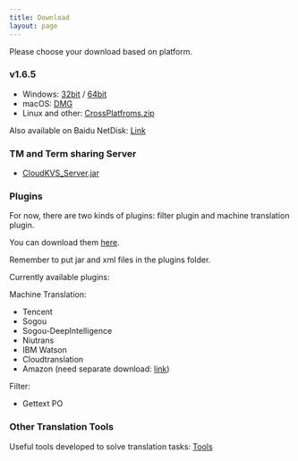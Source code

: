 ```yaml
---
title: Download
layout: page
---
```


Please choose your download based on platform.

### v1.6.5

* Windows: [32bit](https://github.com/xulihang/BasicCAT/releases/download/v1.6.5/BasicCAT-windows-x86.exe) /  [64bit](https://github.com/xulihang/BasicCAT/releases/download/v1.6.5/BasicCAT-windows-x64.exe)
* macOS:  [DMG](https://github.com/xulihang/BasicCAT/releases/download/v1.6.5/BasicCAT_mac.dmg)
* Linux and other:  [CrossPlatfroms.zip](https://github.com/xulihang/BasicCAT/releases/download/v1.6.5/BasicCAT-crossplatforms.zip)

Also available on Baidu NetDisk: [Link](https://pan.baidu.com/s/1HmD4pJ9hIYyK9bnqINtoFQ)


### TM and Term sharing Server

*  [CloudKVS_Server.jar](https://github.com/xulihang/BasicCAT/releases/download/v1.2-beta2/CloudKVS_Server.jar)


### Plugins

For now, there are two kinds of plugins: filter plugin and machine translation plugin.

You can download them [here](https://github.com/xulihang/BasicCAT/releases/download/plugins/all_plugins.zip).

Remember to put jar and xml files in the plugins folder.

Currently available plugins:

Machine Translation:

* Tencent 
* Sogou
* Sogou-DeepIntelligence
* Niutrans
* IBM Watson
* Cloudtranslation
* Amazon (need separate download: [link](https://github.com/xulihang/BasicCAT/releases/download/plugins/amazon.zip))


Filter:

* Gettext PO

### Other Translation Tools

Useful tools developed to solve translation tasks: [Tools](/tools/)

